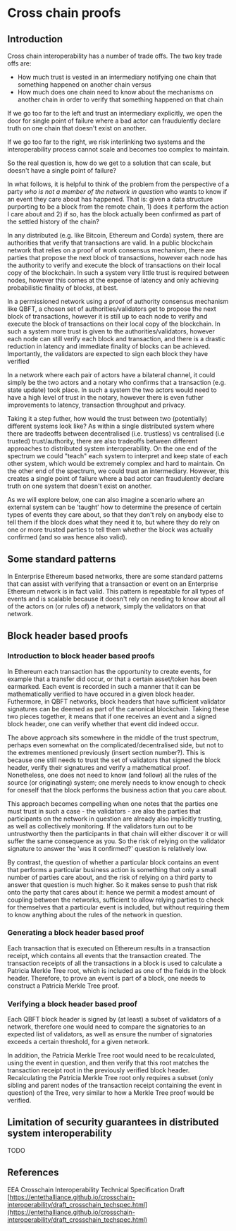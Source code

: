 # Cross chain proofs 

## Introduction ##

Cross chain interoperability has a number of trade offs. The two key trade offs are:
 - How much trust is vested in an intermediary notifying one chain that something happened on another chain versus
 - How much does one chain need to know about the mechanisms on another chain in order to verify that something happened on that chain

If we go too far to the left and trust an intermediary explicitly, we open the door for single point of failure where a bad actor can fraudulently declare truth on one chain that doesn't exist on another.

If we go too far to the right, we risk interlinking two systems and the interoperability process cannot scale and becomes too complex to maintain.

So the real question is, how do we get to a solution that can scale, but doesn't have a single point of failure?

In what follows, it is helpful to think of the problem from the perspective of a party _who is not a member of the network in question_ who wants to know if an event they care about has happened. That is: given a data structure purporting to be a block from the remote chain, 1) does it perform the action I care about and 2) if so, has the block actually been confirmed as part of the settled history of the chain?
    
In any distributed (e.g. like Bitcoin, Ethereum and Corda) system, there are authorities that verify that transactions are valid. In a public blockchain network that relies on a proof of work consensus mechanism, there are parties that propose the next block of transactions, however each node has the authority to verify and execute the block of transactions on their local copy of the blockchain. In such a system very little trust is required between nodes, however this comes at the expense of latency and only achieving probabilistic finality of blocks, at best.

In a permissioned network using a proof of authority consensus mechanism like QBFT, a chosen set of authorities/validators get to propose the next block of transactions, however it is still up to each node to verify and execute the block of transactions on their local copy of the blockchain. In such a system more trust is given to the authorities/validators, however each node can still verify each block and transaction, and there is a drastic reduction in latency and immediate finality of blocks can be achieved. Importantly, the validators are expected to sign each block they have verified

In a network where each pair of actors have a bilateral channel, it could simply be the two actors and a notary who confirms that a transaction (e.g. state update) took place. In such a system the two actors would need to have a high level of trust in the notary, however there is even futher improvements to latency, transaction throughput and privacy.

Taking it a step futher, how would the trust between two (potentially) different systems look like? As within a single distributed system where there are tradeoffs between decentralised (i.e. trustless) vs centralised (i.e trusted) trust/authority, there are also tradeoffs between different approaches to distributed system interoperability. On the one end of the spectrum we could "teach" each system to interpret and keep state of each other system, which would be extremely complex and hard to maintain. On the other end of the spectrum, we could trust an intermediary. However, this creates a single point of failure where a bad actor can fraudulently declare truth on one system that doesn't exist on another.  

As we will explore below, one can also imagine a scenario where an external system can be 'taught' how to determine the presence of certain types of events they care about, so that they don't rely on anybody else to tell them if the block does what they need it to, but where they do rely on one or more trusted parties to tell them whether the block was actually confirmed (and so was hence also valid).

## Some standard patterns ##

In Enterprise Ethereum based networks, there are some standard patterns that can assist with verifying that a transaction or event on an Enterprise Ethereum network is in fact valid. This pattern is repeatable for all types of events and is scalable because it doesn't rely on needing to know about all of the actors on (or rules of) a network, simply the validators on that network.

## Block header based proofs ##

### Introduction to block header based proofs ###

In Ethereum each transaction has the opportunity to create events, for example that a transfer did occur, or that a certain asset/token has been earmarked. Each event is recorded in such a manner that it can be mathematically verified to have occured in a given block header. Futhermore, in QBFT networks, block headers that have sufficient validator signatures can be deemed as part of the canonical blockchain. Taking these two pieces together, it means that if one receives an event and a signed block header, one can verify whether that event did indeed occur. 

The above approach sits somewhere in the middle of the trust spectrum, perhaps even somewhat on the complicated/decentralised side, but not to the extremes mentioned previously (insert section number?). This is because one still needs to trust the set of validators that signed the block header, verify their signatures and verify a mathematical proof. Nonetheless, one does not need to know (and follow) all the rules of the source (or originating) system; one merely needs to know enough to check for oneself that the block performs the business action that you care about.

This approach becomes compelling when one notes that the parties one must trust in such a case - the validators - are also the parties that participants on the network in question are already also implicitly trusting, as well as collectively monitoring. If the validators turn out to be untrustworthy then the participants in that chain will either discover it or will suffer the same consequence as you. So the risk of relying on the validator signature to answer the 'was it confirmed?' question is relatively low. 

By contrast, the question of whether a particular block contains an event that performs a particular business action is something that only a small number of parties care about, and the risk of relying on a third party to answer that question is much higher. So it makes sense to push that risk onto the party that cares about it: hence we permit a modest amount of coupling between the networks, sufficient to allow relying parties to check for themselves that a particular event is included, but without requiring them to know anything about the rules of the network in question.

### Generating a block header based proof ###

Each transaction that is executed on Ethereum results in a transaction receipt, which contains all events that the transaction created. The transaction receipts of all the transactions in a block is used to calculate a Patricia Merkle Tree root, which is included as one of the fields in the block header. Therefore, to prove an event is part of a block, one needs to construct a Patricia Merkle Tree proof.

### Verifying a block header based proof ###

Each QBFT block header is signed by (at least) a subset of validators of a network, therefore one would need to compare the signatories to an expected list of validators, as well as ensure the number of signatories exceeds a certain threshold, for a given network.

In addition, the Patricia Merkle Tree root would need to be recalculated, using the event in question, and then verify that this root matches the transaction receipt root in the previously verified block header. Recalculating the Patricia Merkle Tree root only requires a subset (only sibling and parent nodes of the transaction receipt containing the event in question) of the Tree, very similar to how a Merkle Tree proof would be verified.

## Limitation of security guarantees in distributed system interoperability ##

TODO

## References ##

EEA Crosschain Interoperability Technical Specification Draft [https://entethalliance.github.io/crosschain-interoperability/draft_crosschain_techspec.html](https://entethalliance.github.io/crosschain-interoperability/draft_crosschain_techspec.html) 
